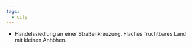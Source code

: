 ```yaml
---
tags:
  - city
---
```

- Handelssiedlung an einer Straßenkreuzung. Flaches fruchtbares Land mit kleinen Anhöhen. 
